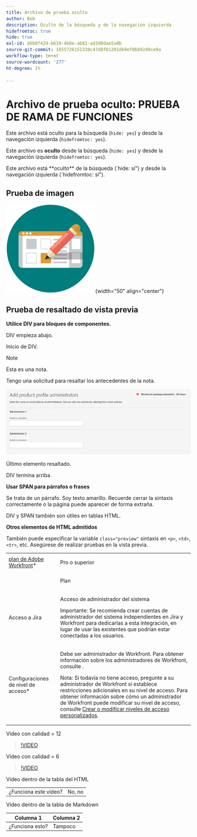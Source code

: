 ```yaml
---
title: Archivo de prueba oculto
author: Bob
description: Oculto de la búsqueda y de la navegación izquierda
hidefromtoc: true
hide: true
exl-id: b6b0f429-b619-4b8e-ab81-ad190dae5a0b
source-git-commit: 1655726151338c47d8f81201db9ef0bb92d9ce9a
workflow-type: tm+mt
source-wordcount: '277'
ht-degree: 1%

---
```



# Archivo de prueba oculto: PRUEBA DE RAMA DE FUNCIONES

Este archivo está oculto para la búsqueda (`hide: yes`) y desde la navegación izquierda (`hidefromtoc: yes`).

<span class="preview">Este archivo es **oculto** desde la búsqueda (`hide: yes`) y desde la navegación izquierda (`hidefromtoc: yes`).</span>

<p class="preview">Este archivo está **oculto** de la búsqueda (`hide: sí") y desde la navegación izquierda (`hidefromtoc: sí").</p>

## Prueba de imagen

![prueba de imagen](assets/get-started.png){width="50" align="center"}

## Prueba de resaltado de vista previa

**Utilice DIV para bloques de componentes.**

DIV empieza abajo.

<div class="preview">

Inicio de DIV.

>[!NOTE]
>
>Esta es una nota.
>
>Tengo una solicitud para resaltar los antecedentes de la nota.

![image](/help/quicksilver/administration-and-setup/add-users/create-and-manage-users/assets/add-admin-1.png)

Último elemento resaltado.

</div>

DIV termina arriba.

**Usar SPAN para párrafos o frases**

Se trata de un párrafo. <span class="preview">Soy texto amarillo.</span> Recuerde cerrar la sintaxis correctamente o la página puede aparecer de forma extraña.

DIV y SPAN también son útiles en tablas HTML.

**Otros elementos de HTML admitidos**

También puede especificar la variable `class="preview"` sintaxis en `<p>`, `<td>`, `<tr>`, etc. Asegúrese de realizar pruebas en la vista previa.

<table style="table-layout:auto"> 
 <col> 
 <col> 
 <tbody> 
  <tr class="preview"> 
   <td role="rowheader"><a href="https://www.workfront.com/plans" target="_blank">plan de Adobe Workfront</a>*</td> 
   <td> <p>Pro o superior</p> </td> 
  </tr> 
  <tr> 
   <td role="rowheader"></td> 
   <td> <p class="preview">Plan</p> </td> 
  </tr> 
  <tr> 
   <td role="rowheader">Acceso a Jira</td> 
   <td> <p><span class="preview">Acceso de administrador del sistema</p> <p>Importante: Se recomienda crear cuentas de administrador del sistema independientes en Jira y Workfront para dedicarlas a esta integración, en lugar de usar las existentes que podrían estar conectadas a los usuarios. </span></p></td> 
  </tr> 
  <tr> 
   <td role="rowheader">Configuraciones de nivel de acceso*</td> 
   <td> <p>Debe ser administrador de Workfront. Para obtener información sobre los administradores de Workfront, consulte .</p> <p>Nota: Si todavía no tiene acceso, pregunte a su administrador de Workfront si establece restricciones adicionales en su nivel de acceso. Para obtener información sobre cómo un administrador de Workfront puede modificar su nivel de acceso, consulte <a href="/help/quicksilver/administration-and-setup/add-users/configure-and-grant-access/create-modify-access-levels.md" class="MCXref xref">Crear o modificar niveles de acceso personalizados</a>.</p> </td> 
  </tr> 
 </tbody> 
</table>

Vídeo con calidad = 12

>[!VIDEO](https://video.tv.adobe.com/v/3413544/?quality=12)

Vídeo con calidad = 6

>[!VIDEO](https://video.tv.adobe.com/v/3413544/?quality=6)

Vídeo dentro de la tabla del HTML

<table style="table-layout:auto"> 
 <col> 
 <col> 
 <tbody> 
  </tr> 
  <tr> 
   <td role="rowheader">¿Funciona este vídeo?</td> 
   <td>No, no </td> 
  </tr> 
 </tbody> 
</table>

Vídeo dentro de la tabla de Markdown

| Columna 1 | Columna 2 |
|---|---|
| ¿Funciona esto? | Tampoco |
